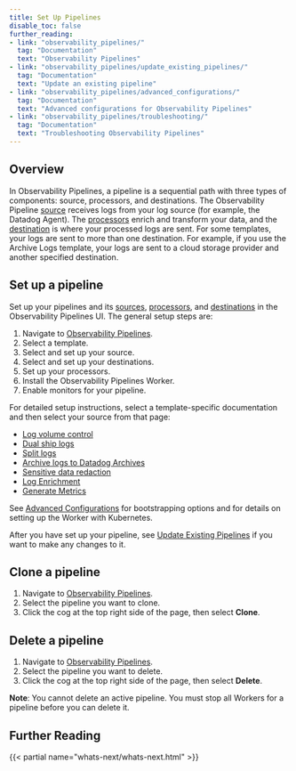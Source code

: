 ```yaml
---
title: Set Up Pipelines
disable_toc: false
further_reading:
- link: "observability_pipelines/"
  tag: "Documentation"
  text: "Observability Pipelines"
- link: "observability_pipelines/update_existing_pipelines/"
  tag: "Documentation"
  text: "Update an existing pipeline"
- link: "observability_pipelines/advanced_configurations/"
  tag: "Documentation"
  text: "Advanced configurations for Observability Pipelines"
- link: "observability_pipelines/troubleshooting/"
  tag: "Documentation"
  text: "Troubleshooting Observability Pipelines"
---
```


## Overview

In Observability Pipelines, a pipeline is a sequential path with three types of components: source, processors, and destinations. The Observability Pipeline [source][1] receives logs from your log source (for example, the Datadog Agent). The [processors][2] enrich and transform your data, and the [destination][3] is where your processed logs are sent. For some templates, your logs are sent to more than one destination. For example, if you use the Archive Logs template, your logs are sent to a cloud storage provider and another specified destination.

## Set up a pipeline

Set up your pipelines and its [sources][1], [processors][2], and [destinations][3] in the Observability Pipelines UI. The general setup steps are:

1. Navigate to [Observability Pipelines][4].
1. Select a template.
1. Select and set up your source.
1. Select and set up your destinations.
1. Set up your processors.
1. Install the Observability Pipelines Worker.
1. Enable monitors for your pipeline.

For detailed setup instructions, select a template-specific documentation and then select your source from that page:
  - [Log volume control][4]
  - [Dual ship logs][5]
  - [Split logs][6]
  - [Archive logs to Datadog Archives][7]
  - [Sensitive data redaction][8]
  - [Log Enrichment][9]
  - [Generate Metrics][10]

See [Advanced Configurations][11] for bootstrapping options and for details on setting up the Worker with Kubernetes.

After you have set up your pipeline, see [Update Existing Pipelines][12] if you want to make any changes to it.

## Clone a pipeline

1. Navigate to [Observability Pipelines][4].
1. Select the pipeline you want to clone.
1. Click the cog at the top right side of the page, then select **Clone**.

## Delete a pipeline

1. Navigate to [Observability Pipelines][4].
1. Select the pipeline you want to delete.
1. Click the cog at the top right side of the page, then select **Delete**.

**Note**: You cannot delete an active pipeline. You must stop all Workers for a pipeline before you can delete it.

## Further Reading

{{< partial name="whats-next/whats-next.html" >}}

[1]: /observability_pipelines/sources/
[2]: /observability_pipelines/processors/
[3]: /observability_pipelines/destinations/
[4]: /observability_pipelines/set_up_pipelines/log_volume_control/
[5]: /observability_pipelines/set_up_pipelines/dual_ship_logs/
[6]: /observability_pipelines/set_up_pipelines/split_logs/
[7]: /observability_pipelines/set_up_pipelines/archive_logs/
[8]: /observability_pipelines/set_up_pipelines/sensitive_data_redaction/
[9]: /observability_pipelines/set_up_pipelines/log_enrichment/
[10]: /observability_pipelines/set_up_pipelines/generate_metrics/
[11]: /observability_pipelines/advanced_configurations/
[12]: /observability_pipelines/update_existing_pipelines/